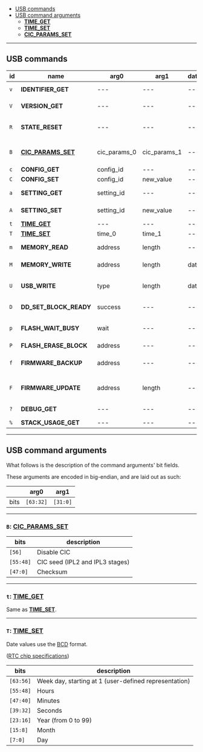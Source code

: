 - [USB commands](#usb-commands)
- [USB command arguments](#usb-command-arguments)
  - [**TIME_GET**](#t-time_get)
  - [**TIME_SET**](#t-time_set)
  - [**CIC_PARAMS_SET**](#b-cic_params_set)

---

## USB commands

| id  | name                   | arg0         | arg1         | data | response         | description                                                   |
| --- | ---------------------- | ------------ | ------------ | ---- | ---------------- | ------------------------------------------------------------- |
| `v` | **IDENTIFIER_GET**     | ---          | ---          | ---  | identifier       | Get flashcart identifier `SCv2`                               |
| `V` | **VERSION_GET**        | ---          | ---          | ---  | version          | Get flashcart firmware version                                |
| `R` | **STATE_RESET**        | ---          | ---          | ---  | ---              | Reset flashcart state (CIC params and config options)         |
| `B` | [**CIC_PARAMS_SET**](#b-cic_params_set) | cic_params_0 | cic_params_1 | ---  | ---              | Set CIC emulation parameters (disable/seed/checksum)          |
| `c` | **CONFIG_GET**         | config_id    | ---          | ---  | current_value    | Get config option                                             |
| `C` | **CONFIG_SET**         | config_id    | new_value    | ---  | ---              | Set config option                                             |
| `a` | **SETTING_GET**        | setting_id   | ---          | ---  | current_value    | Get persistent setting option                                 |
| `A` | **SETTING_SET**        | setting_id   | new_value    | ---  | ---              | Set persistent setting option                                 |
| `t` | [**TIME_GET**](#t-time_get) | ---          | ---          | ---  | time             | Get current RTC value                                         |
| `T` | [**TIME_SET**](#t-time_set) | time_0       | time_1       | ---  | ---              | Set new RTC value                                             |
| `m` | **MEMORY_READ**        | address      | length       | ---  | data             | Read data from specified memory address                       |
| `M` | **MEMORY_WRITE**       | address      | length       | data | ---              | Write data to specified memory address                        |
| `U` | **USB_WRITE**          | type         | length       | data | N/A              | Send data to be received by app running on N64 (no response!) |
| `D` | **DD_SET_BLOCK_READY** | success      | ---          | ---  | ---              | Notify flashcart about 64DD block readiness                   |
| `p` | **FLASH_WAIT_BUSY**    | wait         | ---          | ---  | erase_block_size | Wait until flash ready / Get flash block erase size           |
| `P` | **FLASH_ERASE_BLOCK**  | address      | ---          | ---  | ---              | Start flash block erase                                       |
| `f` | **FIRMWARE_BACKUP**    | address      | ---          | ---  | status/length    | Backup firmware to specified memory address                   |
| `F` | **FIRMWARE_UPDATE**    | address      | length       | ---  | status           | Update firmware from specified memory address                 |
| `?` | **DEBUG_GET**          | ---          | ---          | ---  | debug_data       | Get internal FPGA debug info                                  |
| `%` | **STACK_USAGE_GET**    | ---          | ---          | ---  | stack_usage      | Get per task stack usage                                      |

---

## USB command arguments

What follows is the description of the command arguments' bit fields.

These arguments are encoded in big-endian, and are laid out as such:

| | arg0 | arg1 |
| --- | --- | --- |
| bits | `[63:32]` | `[31:0]` |

---

### `B`: [**CIC_PARAMS_SET**](https://github.com/Polprzewodnikowy/SummerCart64/blob/v2.12.1/sw/controller/src/cic.c#L337)

| bits | description |
| ---  | --- |
| `[56]` | Disable CIC |
| `[55:48]` | CIC seed (IPL2 and IPL3 stages) |
| `[47:0]` | Checksum |

---

### `t`: [**TIME_GET**](https://github.com/Polprzewodnikowy/SummerCart64/blob/v2.12.1/sw/controller/src/cfg.c#L410)

Same as [**TIME_SET**](#t-time_set).

---

### `T`: [**TIME_SET**](https://github.com/Polprzewodnikowy/SummerCart64/blob/v2.12.1/sw/pc/sc64.py#L795)

Date values use the [BCD](https://en.wikipedia.org/wiki/Binary-coded_decimal) format.

([RTC chip specifications](https://ww1.microchip.com/downloads/aemDocuments/documents/MPD/ProductDocuments/DataSheets/MCP7940N-Battery-Backed-I2C-RTCC-with-SRAM-20005010J.pdf))

| bits | description |
| ---  | --- |
| `[63:56]` | Week day, starting at 1 (user-defined representation) |
| `[55:48]` | Hours |
| `[47:40]` | Minutes |
| `[39:32]` | Seconds |
| `[23:16]` | Year (from 0 to 99) |
| `[15:8]` | Month |
| `[7:0]` | Day |
